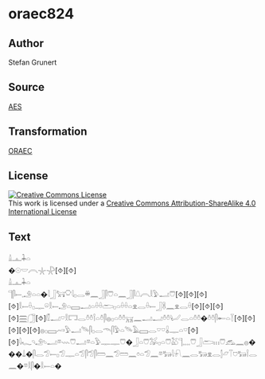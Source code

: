 # oraec824

## Author

Stefan Grunert

## Source

[AES](https://github.com/simondschweitzer/aes)

## Transformation

[ORAEC](https://oraec.github.io/)

## License

<a rel="license" href="http://creativecommons.org/licenses/by-sa/4.0/"><img alt="Creative Commons License" style="border-width:0" src="https://i.creativecommons.org/l/by-sa/4.0/88x31.png" /></a><br />This work is licensed under a <a rel="license" href="http://creativecommons.org/licenses/by-sa/4.0/">Creative Commons Attribution-ShareAlike 4.0 International License</a>

## Text

𓏙𓊵𓇓𓏏<br>
�𓇳𓎟𓇹𓇼𓇻[⯑][⯑]<br>
𓏙𓊵𓇓𓏏<br>
𓊹𓋴𓍿𓈒𓄂𓏏𓏏�𓇋𓃀𓃙𓎶𓇋𓊪𓂋𓏉𓈖𓃀𓋴𓇨𓏏𓈖𓃀𓋴𓇤𓇹𓎛𓅱𓂝𓇨[⯑][⯑][⯑][⯑]𓎛𓍿𓏐𓊪𓊃𓏖𓎛𓍿𓄂𓏏𓈙𓂝𓏏𓏐𓏐𓂧𓊪𓏏𓏐𓏐𓏏𓁷𓂋𓏐𓍿𓃀𓋸𓈖𓁷𓂋𓏐[⯑][⯑][⯑][⯑]𓈗𓃂[⯑]𓏁𓂝𓎺𓎛𓉐𓂋𓏊𓏊𓌉𓏏𓏊𓋴𓐍𓊪𓏏𓏊𓏊𓄚𓈖𓂝𓂝𓏊𓏊𓂦𓂋𓏏𓏊𓏊�𓏊𓏊𓋴𓄡𓏏𓇅[⯑][⯑][⯑][⯑][⯑]𓐍𓊪𓈙𓄗𓅱𓂝𓄯𓋴𓊪𓂋𓄭𓋴𓅱𓏏𓄯𓄿𓈙𓂋𓎺𓎺𓏇𓊃𓏏𓎺[⯑][⯑]𓇋𓆑𓄹𓄂𓄼𓂝𓎼𓇠𓇨𓂝𓎼𓏏𓅱𓊃𓊃𓇨�𓃀𓏏𓇨𓅮𓊪𓏏𓇨𓅷𓊹𓈒𓈒𓈒𓈒𓇨𓃀𓂧𓏥𓇨𓃹𓈖𓐍���𓍑�𓋴𓂋𓅿𓍿𓊪𓅿𓊃𓏏𓅿𓋴𓅿𓋴𓏠𓈖𓅿𓏠𓈖𓏌𓏏𓅿𓈖𓎼𓃒𓇋𓍯𓈖𓂋𓃒𓁷𓂋𓂭𓃿𓄰𓈞𓃒𓌉𓂋𓈖�𓎼𓎛𓋴�𓎛𓍿𓏏�<br>
